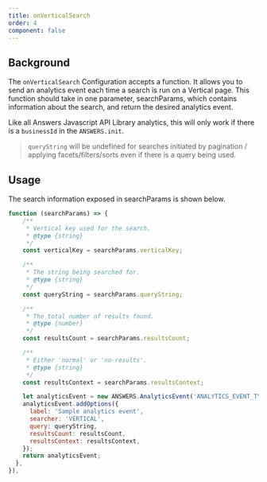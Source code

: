 ```yaml
---
title: onVerticalSearch
order: 4
component: false
---
```


## Background
The `onVerticalSearch` Configuration accepts a function. It allows you to send an analytics event each time a search is run on a Vertical page. This function should take in one parameter, searchParams, which contains information about the search, and return the desired analytics event.

Like all Answers Javascript API Library analytics, this will only work if there is a `businessId` in the `ANSWERS.init`.

> `queryString` will be undefined for searches initiated by pagination / applying facets/filters/sorts even if there is a query being used.

## Usage
The search information exposed in searchParams is shown below.

```js
function (searchParams) => {
    /**
     * Vertical key used for the search.
     * @type {string}
     */
    const verticalKey = searchParams.verticalKey;

    /**
     * The string being searched for.
     * @type {string}
     */
    const queryString = searchParams.queryString;

    /**
     * The total number of results found.
     * @type {number}
     */
    const resultsCount = searchParams.resultsCount;

    /**
     * Either 'normal' or 'no-results'.
     * @type {string}
     */
    const resultsContext = searchParams.resultsContext;

    let analyticsEvent = new ANSWERS.AnalyticsEvent('ANALYTICS_EVENT_TYPE');
    analyticsEvent.addOptions({
      label: 'Sample analytics event',
      searcher: 'VERTICAL',
      query: queryString,
      resultsCount: resultsCount,
      resultsContext: resultsContext,
    });
    return analyticsEvent;
  },
}),
```